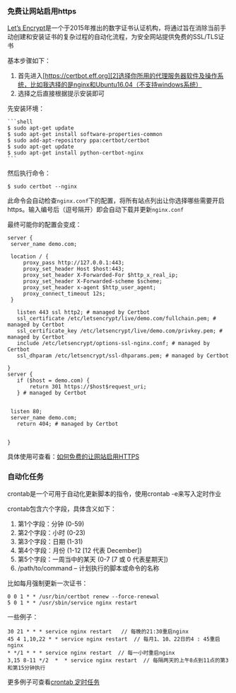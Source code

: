 ### 免费让网站启用https

[Let’s Encrypt][1]是一个于2015年推出的数字证书认证机构，将通过旨在消除当前手动创建和安装证书的复杂过程的自动化流程，为安全网站提供免费的SSL/TLS证书

基本步骤如下：

 1. 首先进入[https://certbot.eff.org][2]选择你所用的代理服务器软件及操作系统，比如我选择的是nginx和Ubuntu16.04（不支持windows系统）
 2.  选择之后直接根据提示安装即可
 
 先安装环境：
 
	```shell
	$ sudo apt-get update
	$ sudo apt-get install software-properties-common
	$ sudo add-apt-repository ppa:certbot/certbot
	$ sudo apt-get update
	$ sudo apt-get install python-certbot-nginx
	```
 然后执行命令：
 
 ```shell
 $ sudo certbot --nginx
 ```
 此命令会自动检查`nginx.conf`下的配置，将所有站点列出让你选择哪些需要开启https。输入编号后（逗号隔开）即会自动下载并更新`nginx.conf`
 
 最终可能你的配置会变成：
 
 ```shell
server {
  server_name demo.com;

  location / {
      proxy_pass http://127.0.0.1:443;
      proxy_set_header Host $host:443;
      proxy_set_header X-Forwarded-For $http_x_real_ip;
      proxy_set_header X-Forwarded-scheme $scheme;
      proxy_set_header x-agent $http_user_agent;
      proxy_connect_timeout 12s;
  }

    listen 443 ssl http2; # managed by Certbot
    ssl_certificate /etc/letsencrypt/live/demo.com/fullchain.pem; # managed by Certbot
    ssl_certificate_key /etc/letsencrypt/live/demo.com/privkey.pem; # managed by Certbot
    include /etc/letsencrypt/options-ssl-nginx.conf; # managed by Certbot
    ssl_dhparam /etc/letsencrypt/ssl-dhparams.pem; # managed by Certbot

}
server {
    if ($host = demo.com) {
        return 301 https://$host$request_uri;
    } # managed by Certbot


  listen 80;
  server_name demo.com;
    return 404; # managed by Certbot


}
```

具体使用可查看：[如何免费的让网站启用HTTPS][3]


### 自动化任务

crontab是一个可用于自动化更新脚本的指令，使用crontab -e来写入定时作业

crontab包含六个字段，具体含义如下：

 1. 第1个字段：分钟 (0-59)
 2. 第2个字段：小时 (0-23)
 3. 第3个字段：日期 (1-31)
 4. 第4个字段：月份 (1-12 [12 代表 December])
 5. 第5个字段：一周当中的某天 (0-7 [7 或 0 代表星期天])
 6. /path/to/command – 计划执行的脚本或命令的名称
 
 比如每月强制更新一次证书：
 
 ```shell
0 0 1 * * /usr/bin/certbot renew --force-renewal
5 0 1 * * /usr/sbin/service nginx restart
```

一些例子：

```shell
30 21 * * * service nginx restart   // 每晚的21:30重启nginx
45 4 1,10,22 * * service nginx restart  // 每月1、10、22日的4 : 45重启nginx
* */1 * * * service nginx restart  // 每一小时重启nginx
3,15 8-11 */2  *  * service nginx restart  // 每隔两天的上午8点到11点的第3和第15分钟执行

```

更多例子可查看[crontab 定时任务](https://linuxtools-rst.readthedocs.io/zh_CN/latest/tool/crontab.html "crontab 定时任务")

  [1]: https://letsencrypt.org
  [2]: https://certbot.eff.org
  [3]: https://coolshell.cn/articles/18094.html
